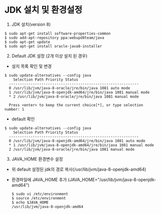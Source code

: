 # JDK 설치 및 환경설정
1. JDK 설치(version 8)
  ```
  $ sudo apt-get install software-properties-common
  $ sudo add-apt-repository ppa:webupd8team/java
  $ sudo apt-get update
  $ sudo apt-get install oracle-java8-installer
  ```
2. Default JDK 설정 (2개 이상 설치 된 경우)
  * 설치 목록 확인 및 변경
  ```
  $ sudo update-alternatives --config java
      Selection Path Priority Status
    ------------------------------------------------------------
    0 /usr/lib/jvm/java-8-oracle/jre/bin/java 1081 auto mode
    1 /usr/lib/jvm/java-8-openjdk-amd64/jre/bin/java 1081 manual mode
    * 2 /usr/lib/jvm/java-8-oracle/jre/bin/java 1081 manual mode
    
    Press <enter> to keep the current choice[*], or type selection number: 1
  ```
  * default 확인
  ```
  $ sudo update-alternatives --config java
      Selection Path Priority Status
    ------------------------------------------------------------
    0 /usr/lib/jvm/java-8-openjdk-amd64/jre/bin/java 1081 auto mode
    * 1 /usr/lib/jvm/java-8-openjdk-amd64/jre/bin/java 1081 manual mode
    2 /usr/lib/jvm/java-8-oracle/jre/bin/java 1081 manual mode
  ```
3. JAVA_HOME 환경변수 설정
  * 위 default 설정된 jdk의 경로 복사(/usr/lib/jvm/java-8-openjdk-amd64)
  * 환경파일에 JAVA_HOME 추가 (JAVA_HOME="/usr/lib/jvm/java-8-openjdk-amd64")
  
    ```
    $ sudo vi /etc/environment
    $ source /etc/environment
    $ echo $JAVA_HOME
    /usr/lib/jvm/java-8-openjdk-amd64
    ```